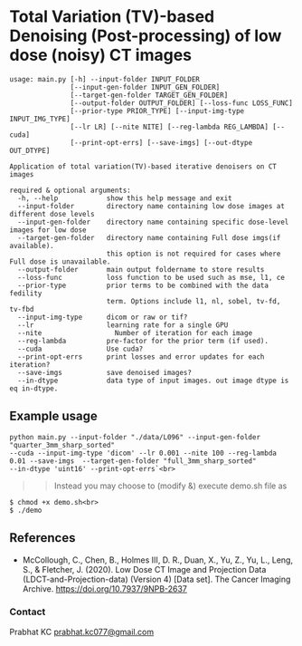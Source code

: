 # Total Variation (TV)-based Denoising (Post-processing) of low dose (noisy) CT images

```
usage: main.py [-h] --input-folder INPUT_FOLDER
               [--input-gen-folder INPUT_GEN_FOLDER]
               [--target-gen-folder TARGET_GEN_FOLDER]
               [--output-folder OUTPUT_FOLDER] [--loss-func LOSS_FUNC]
               [--prior-type PRIOR_TYPE] [--input-img-type INPUT_IMG_TYPE]
               [--lr LR] [--nite NITE] [--reg-lambda REG_LAMBDA] [--cuda]
               [--print-opt-errs] [--save-imgs] [--out-dtype OUT_DTYPE]

Application of total variation(TV)-based iterative denoisers on CT images

required & optional arguments:
  -h, --help            show this help message and exit
  --input-folder        directory name containing low dose images at different dose levels
  --input-gen-folder    directory name containing specific dose-level images for low dose
  --target-gen-folder   directory name containing Full dose imgs(if available). 
                        this option is not required for cases where Full dose is unavailable.
  --output-folder       main output foldername to store results
  --loss-func           loss function to be used such as mse, l1, ce
  --prior-type          prior terms to be combined with the data fedility
                        term. Options include l1, nl, sobel, tv-fd, tv-fbd
  --input-img-type      dicom or raw or tif?
  --lr 	                learning rate for a single GPU
  --nite 	              Number of iteration for each image
  --reg-lambda          pre-factor for the prior term (if used).
  --cuda                Use cuda?
  --print-opt-errs      print losses and error updates for each iteration?
  --save-imgs           save denoised images?
  --in-dtype            data type of input images. out image dtype is eq in-dtype.
```
## Example usage ##
```
python main.py --input-folder "./data/L096" --input-gen-folder "quarter_3mm_sharp_sorted" 
--cuda --input-img-type 'dicom' --lr 0.001 --nite 100 --reg-lambda 0.01 --save-imgs  --target-gen-folder "full_3mm_sharp_sorted"
--in-dtype 'uint16' --print-opt-errs`<br>
```
> > Instead you may choose to (modify &) execute demo.sh file as
```
$ chmod +x demo.sh<br>
$ ./demo
```
## References ##
- McCollough, C., Chen, B., Holmes III, D. R., Duan, X., Yu, Z., Yu, L., Leng, S., & Fletcher, J. (2020). Low Dose CT Image and Projection Data (LDCT-and-Projection-data) (Version 4) [Data set]. The Cancer Imaging Archive. https://doi.org/10.7937/9NPB-2637

### Contact ##
Prabhat KC
prabhat.kc077@gmail.com
